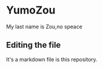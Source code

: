 # YumoZou

My last name is Zou,no speace

## Editing the file

It's a markdown file is this repository.
